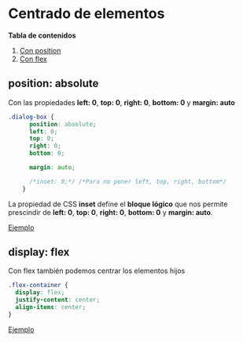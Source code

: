# Centrado de elementos

__Tabla de contenidos__

1. [Con position](#position-absolute)
2. [Con flex](#display-flex)

## position: absolute

Con las propiedades __left: 0__, __top: 0__, __right: 0__, __bottom: 0__ y __margin: auto__

```css
.dialog-box {
      position: absolute;
      left: 0;
      top: 0;
      right: 0;
      bottom: 0;

      margin: auto;

      /*inset: 0;*/ /*Para no poner left, top, right, bottom*/
    }
```
La propiedad de CSS __inset__ define el __bloque lógico__ que nos permite prescindir de __left: 0__, __top: 0__, __right: 0__, __bottom: 0__ y __margin: auto__.

[Ejemplo](./position.html)

## display: flex

Con flex también podemos centrar los elementos hijos

```css
.flex-container {
  display: flex;
  justify-content: center;
  align-items: center;
}
```
[Ejemplo](./flex.html)